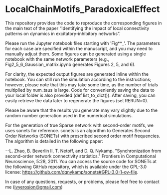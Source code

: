 # LocalChainMotifs_ParadoxicalEffect
 This repository provides the code to reproduce the corresponding figures in the main text of the paper “Identifying the impact of local connectivity patterns on dynamics in excitatory-inhibitory networks”.

Please run the Jupyter notebook files starting with 'Fig**_'. The parameters for each case are specified within the manuscript, and you may need to manually adjust them. Some figures can be generated using a single notebook with the same network parameters (e.g., Fig2_5_6_Gaussian_matrix.ipynb generates Figures 2, 5, and 6).

For clarity, the expected output figures are generated inline within the notebook. You can still run the simulation according to the instructions; however, please note that this may take some time, as the number of trials multiplied by num_taus is large. Code for conveniently saving the data to your local folder is also provided (def list_to_dict()). After saving, you can easily retrieve the data later to regenerate the figures (set RERUN=0).

Please be aware that the results you generate may vary slightly due to the random number generation used in the numerical simulations.

For the generation of true Sparse network with second-order motifs, we uses sonets for reference. sonets is an algorithm to Generates Second Order Networks (SONETs) with prescribed second order motif frequencies. The algorithm is detailed in the following paper:

--L. Zhao, B. Beverlin II, T. Netoff, and D. Q. Nykamp. "Synchronization from second-order network connectivity statistics." Frontiers in Computational Neuroscience, 5:28, 2011.
You can access the source code for SONETs at the following GitHub repository, which is available under the GPL-3.0 license: https://github.com/dqnykamp/sonets#GPL-3.0-1-ov-file.

In case of any questions, requests, or problems, please feel free to contact me (ivyerosion@gmail.com)
